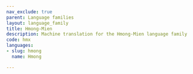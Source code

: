 ```yaml
---
nav_exclude: true
parent: Language families
layout: language_family
title: Hmong-Mien
description: Machine translation for the Hmong-Mien language family
code: hmx
languages:
- slug: hmong
  name: Hmong

---
```



